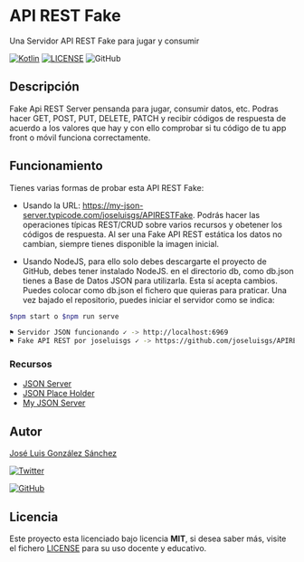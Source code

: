 # API REST Fake

Una Servidor API REST Fake para jugar y consumir

[![Kotlin](https://img.shields.io/badge/API-REST-blue)](https://www.bbvaapimarket.com/es/mundo-api/api-rest-que-es-y-cuales-son-sus-ventajas-en-el-desarrollo-de-proyectos/)
[![LICENSE](https://img.shields.io/badge/Lisence-MIT-green)](https://github.com/joseluisgs/APIRESTFake/blob/master/LICENSE)
![GitHub](https://img.shields.io/github/last-commit/joseluisgs/APIRESTFake)

## Descripción

Fake Api REST Server pensanda para jugar, consumir datos, etc.
Podras hacer GET, POST, PUT, DELETE, PATCH y recibir códigos de respuesta de acuerdo a los valores que hay y con ello comprobar si tu código de tu app front o móvil funciona correctamente.

## Funcionamiento

Tienes varias formas de probar esta API REST Fake:

- Usando la URL: https://my-json-server.typicode.com/joseluisgs/APIRESTFake. Podrás hacer las operaciones típicas REST/CRUD sobre varios recursos y obetener los códigos de respuesta. Al ser una Fake API REST estática los datos no cambian, siempre tienes disponible la imagen inicial.

- Usando NodeJS, para ello solo debes descargarte el proyecto de GitHub, debes tener instalado NodeJS. en el directorio db, como db.json tienes a Base de Datos JSON para utilizarla. Esta sí acepta cambios. Puedes colocar como db.json el fichero que quieras para praticar. Una vez bajado el repositorio, puedes iniciar el servidor como se indica: 

```bash
$npm start o $npm run serve

⚑ Servidor JSON funcionando ✓ -> http://localhost:6969
⚑ Fake API REST por joseluisgs ✓ -> https://github.com/joseluisgs/APIRESTFake

```


### Recursos

- [JSON Server](https://github.com/typicode/json-server)
- [JSON Place Holder](https://jsonplaceholder.typicode.com)
- [My JSON Server](https://my-json-server.typicode.com/)

## Autor

[José Luis González Sánchez](https://twitter.com/joseluisgonsan)

[![Twitter](https://img.shields.io/twitter/follow/joseluisgonsan?style=social)](https://twitter.com/joseluisgonsan)

[![GitHub](https://img.shields.io/github/followers/joseluisgs?style=social)](https://github.com/joseluisgs)

## Licencia

Este proyecto esta licenciado bajo licencia **MIT**, si desea saber más, visite el fichero [LICENSE](https://github.com/joseluisgs/APIRESTFake/blob/master/LICENSE) para su uso docente y educativo.
